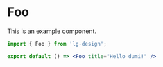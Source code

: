 # Foo

This is an example component.

```jsx
import { Foo } from 'lg-design';

export default () => <Foo title="Hello dumi!" />
```
